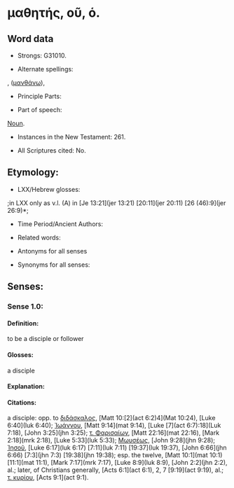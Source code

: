 # μαθητής, οῦ, ὁ.

<!-- Status: S2=NeedsReview -->
<!-- Lexica used for edits: BDAG, FFM, LN, A-S -->

## Word data

* Strongs: G31010.

* Alternate spellings:

,  ([μανθάνω]()),

* Principle Parts: 

* Part of speech: 

[Noun](http://ugg.readthedocs.io/en/latest/noun.html).

* Instances in the New Testament: 261.

* All Scriptures cited: No.

## Etymology: 

* LXX/Hebrew glosses: 

;in LXX only as v.l. (A) in [Je 13:21](jer 13:21) [20:11](jer 20:11) [26 (46):9](jer 26:9)*;

* Time Period/Ancient Authors: 

* Related words: 

* Antonyms for all senses

* Synonyms for all senses: 

## Senses: 

### Sense  1.0: 

#### Definition: 

to be a disciple or follower

#### Glosses: 

a disciple

#### Explanation: 

#### Citations: 

a disciple: opp. to [διδάσκαλος](), [Matt 10:[2](act 6:2)4](Mat 10:24), [Luke 6:40](luk 6:40); [Ἰωάννου](), [Matt 9:14](mat 9:14), [Luke [7](act 6:7):18](Luk 7:18), [John 3:25](jhn 3:25); [τ. Φαρισαίων](), [Matt 22:16](mat 22:16), [Mark 2:18](mrk 2:18), [Luke 5:33](luk 5:33); [Μωυσέως](), [John 9:28](jhn 9:28); [Ἰησοῦ](), [Luke 6:17](luk 6:17) [7:11](luk 7:11) [19:37](luk 19:37), [John 6:66](jhn 6:66) [7:3](jhn 7:3) [19:38](jhn 19:38); esp. the twelve, [Matt 10:1](mat 10:1) [11:1](mat 11:1), [Mark 7:17](mrk 7:17), [Luke 8:9](luk 8:9), [John 2:2](jhn 2:2), al.; later, of Christians generally, [Acts 6:1](act 6:1), 2, 7 [9:19](act 9:19), al.; [τ. κυρίου](), [Acts 9:1](act 9:1).
